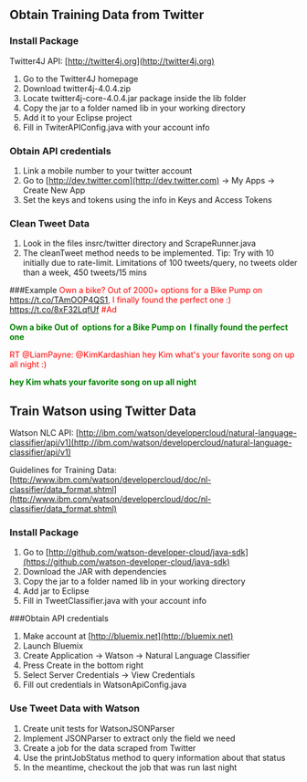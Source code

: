 ## Obtain Training Data from Twitter
### Install Package
Twitter4J API: [http://twitter4j.org](http://twitter4j.org)

1. Go to the Twitter4J homepage 
2. Download twitter4j-4.0.4.zip 
3. Locate twitter4j-core-4.0.4.jar package inside the lib folder 
3. Copy the jar to a folder named lib in your working directory
5. Add it to your Eclipse project
6. Fill in TwiterAPIConfig.java with your account info

### Obtain API credentials
1. Link a mobile number to your twitter account 
2. Go to [http://dev.twitter.com](http://dev.twitter.com) -&gt; My Apps -&gt; Create New App
3. Set the keys and tokens using the info in Keys and Access Tokens

### Clean Tweet Data
1. Look in the files insrc/twitter directory and ScrapeRunner.java
2. The cleanTweet method needs to be implemented.
Tip: Try with 10 initially due to rate-limit. Limitations of 100 tweets/query, no tweets older than a week, 450 tweets/15 mins


###Example
<span style="color:red">Own a bike? Out of 2000+ options for a Bike Pump on https://t.co/TAmOOP4QS1, I finally found the perfect one :) https://t.co/8xF32LqfUf #Ad  

<span style="color:green"><b> Own a bike Out of  options for a Bike Pump on  I finally found the perfect one </b><span>

<span style="color:red">RT @LiamPayne: @KimKardashian hey Kim what's your favorite song on up all night :)</span>

<span style="color:green"> <b>hey Kim whats your favorite song on up all night</b></span>

## Train Watson using Twitter Data

Watson NLC API: [http://ibm.com/watson/developercloud/natural-language-classifier/api/v1](http://ibm.com/watson/developercloud/natural-language-classifier/api/v1)

Guidelines for Training Data: [http://www.ibm.com/watson/developercloud/doc/nl-classifier/data_format.shtml](http://www.ibm.com/watson/developercloud/doc/nl-classifier/data_format.shtml)

### Install Package
1. Go to [http://github.com/watson-developer-cloud/java-sdk](https://github.com/watson-developer-cloud/java-sdk) 
2. Download the JAR with dependencies 
3. Copy the jar to a folder named lib in your working directory
4. Add jar to Eclipse
5. Fill in TweetClassifier.java with your account info 

###Obtain API credentials
1. Make account at [http://bluemix.net](http://bluemix.net) 
2. Launch Bluemix 
3. Create Application -&gt; Watson -&gt; Natural Language Classifier 
4. Press Create in the bottom right 
5. Select Server Credentials -&gt; View Credentials 
6. Fill out credentials in WatsonApiConfig.java

### Use Tweet Data with Watson
1. Create unit tests for WatsonJSONParser
2. Implement JSONParser to extract only the field we need
3. Create a job for the data scraped from Twitter
4. Use the printJobStatus method to query information about that status 
5. In the meantime, checkout the job that was run last night

